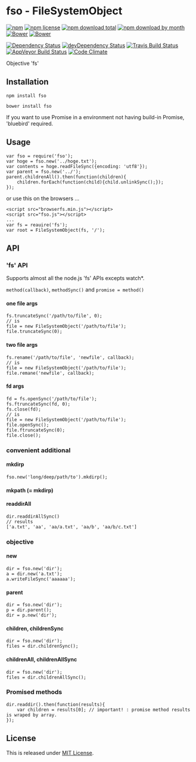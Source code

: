 fso - FileSystemObject
==========================

[![npm](https://img.shields.io/npm/v/fso.svg)](https://www.npmjs.com/package/fso)
[![npm license](https://img.shields.io/npm/l/fso.svg)](https://www.npmjs.com/package/fso)
[![npm download total](https://img.shields.io/npm/dt/fso.svg)](https://www.npmjs.com/package/fso)
[![npm download by month](https://img.shields.io/npm/dm/fso.svg)](https://www.npmjs.com/package/fso)
[![Bower](https://img.shields.io/bower/v/fso.svg)](https://github.com/Narazaka/fso)
[![Bower](https://img.shields.io/bower/l/fso.svg)](https://github.com/Narazaka/fso)

[![Dependency Status](https://david-dm.org/Narazaka/fso.svg)](https://david-dm.org/Narazaka/fso)
[![devDependency Status](https://david-dm.org/Narazaka/fso/dev-status.svg)](https://david-dm.org/Narazaka/fso#info=devDependencies)
[![Travis Build Status](https://travis-ci.org/Narazaka/fso.svg)](https://travis-ci.org/Narazaka/fso)
[![AppVeyor Build Status](https://ci.appveyor.com/api/projects/status/github/Narazaka/fso?svg=true)](https://ci.appveyor.com/project/Narazaka/fso)
[![Code Climate](https://codeclimate.com/github/Narazaka/fso/badges/gpa.svg)](https://codeclimate.com/github/Narazaka/fso)

Objective 'fs'

Installation
--------------------------

    npm install fso

    bower install fso

If you want to use Promise in a environment not having build-in Promise, 'bluebird' required.

Usage
--------------------------

    var fso = require('fso');
    var hoge = fso.new('../hoge.txt');
    var contents = hoge.readFileSync({encoding: 'utf8'});
    var parent = fso.new('../');
    parent.childrenAll().then(function(children){
    	children.forEach(function(child){child.unlinkSync();});
    });

or use this on the browsers ...

    <script src="browserfs.min.js"></script>
    <script src="fso.js"></script>
    ...
    var fs = reauire('fs');
    var root = FileSystemObject(fs, '/');

API
--------------------------

### 'fs' API

Supports almost all the node.js 'fs' APIs excepts watch*.

`method(callback)`, `methodSync()` and `promise = method()`

#### one file args

    fs.truncateSync('/path/to/file', 0);
    // is
    file = new FileSystemObject('/path/to/file');
    file.truncateSync(0);

#### two file args

    fs.rename('/path/to/file', 'newfile', callback);
    // is
    file = new FileSystemObject('/path/to/file');
    file.remane('newfile', callback);

#### fd args

    fd = fs.openSync('/path/to/file');
    fs.ftruncateSync(fd, 0);
    fs.close(fd);
    // is
    file = new FileSystemObject('/path/to/file');
    file.openSync();
    file.ftruncateSync(0);
    file.close();

### convenient additional

#### mkdirp

    fso.new('long/deep/path/to').mkdirp();

#### mkpath (= mkdirp)

#### readdirAll

    dir.readdirAllSync()
    // results
    ['a.txt', 'aa', 'aa/a.txt', 'aa/b', 'aa/b/c.txt']

### objective

#### new

    dir = fso.new('dir');
    a = dir.new('a.txt');
    a.writeFileSync('aaaaaa');

#### parent

    dir = fso.new('dir');
    p = dir.parent();
    dir = p.new('dir');

#### children, childrenSync

    dir = fso.new('dir');
    files = dir.childrenSync();

#### childrenAll, childrenAllSync

    dir = fso.new('dir');
    files = dir.childrenAllSync();

### Promised methods

    dir.readdir().then(function(results){
    	var children = results[0]; // important! : promise method results is wraped by array.
    });

License
--------------------------

This is released under [MIT License](http://narazaka.net/license/MIT?2014).
